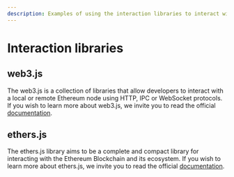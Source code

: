 ```yaml
---
description: Examples of using the interaction libraries to interact with the network
---
```


# Interaction libraries

## web3.js

The web3.js is a collection of libraries that allow developers to interact with a local or remote Ethereum node using HTTP, IPC or WebSocket protocols. If you wish to learn more about web3.js, we invite you to read the official [documentation](https://web3js.readthedocs.io/).

## ethers.js

The ethers.js library aims to be a complete and compact library for interacting with the Ethereum Blockchain and its ecosystem. If you wish to learn more about ethers.js, we invite you to read the official [documentation](https://docs.ethers.io/).
